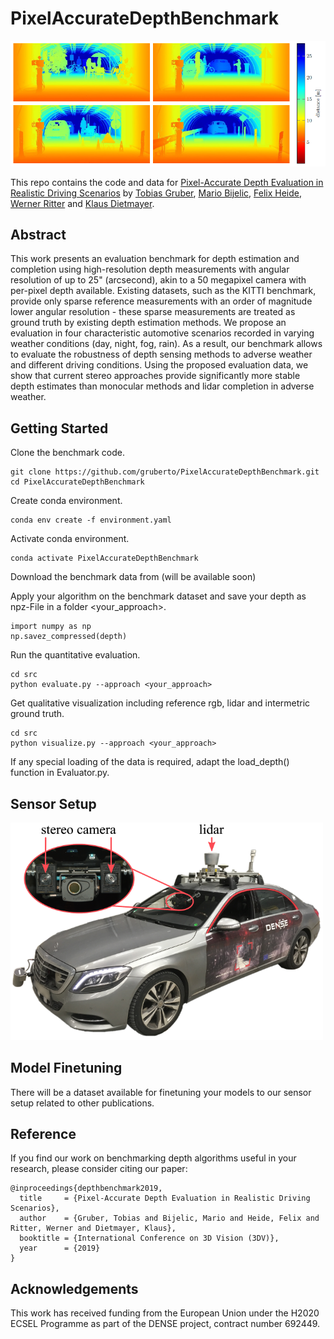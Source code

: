 PixelAccurateDepthBenchmark
============================

<img src="./doc/teaser.png" width="800">

This repo contains the code and data for [Pixel-Accurate Depth Evaluation in Realistic Driving Scenarios](https://arxiv.org/pdf/1906.08953.pdf) by [Tobias Gruber](https://scholar.google.de/citations?user=w-VeQ5cAAAAJ&hl=de), [Mario Bijelic](http://mariobijelic.de/wordpress/), [Felix Heide](http://www.cs.princeton.edu/~fheide/), [Werner Ritter](https://www.xing.com/profile/Werner_Ritter7) and [Klaus Dietmayer](https://www.uni-ulm.de/en/in/institute-of-measurement-control-and-microtechnology/institute/staff/institutional-administration/prof-dr-ing-klaus-dietmayer/).

## Abstract
This work presents an evaluation benchmark for depth estimation and completion using high-resolution depth measurements with angular resolution of up to 25" (arcsecond), akin to a 50 megapixel camera with per-pixel depth available. Existing datasets, such as the KITTI benchmark, provide only sparse reference measurements with an order of magnitude lower angular resolution - these sparse measurements are treated as ground truth by existing depth estimation methods. We propose an evaluation in four characteristic automotive scenarios recorded in varying weather conditions (day, night, fog, rain). As a result, our benchmark allows to evaluate the robustness of depth sensing methods to adverse weather and different driving conditions. Using the proposed evaluation data, we show that current stereo approaches provide significantly more stable depth estimates than monocular methods and lidar completion in adverse weather.

## Getting Started

Clone the benchmark code.
```
git clone https://github.com/gruberto/PixelAccurateDepthBenchmark.git
cd PixelAccurateDepthBenchmark
```

Create conda environment.
```
conda env create -f environment.yaml
```

Activate conda environment.
```
conda activate PixelAccurateDepthBenchmark
```

Download the benchmark data from <url> (will be available soon)

Apply your algorithm on the benchmark dataset and save your depth as npz-File in a folder <your_approach>.
```
import numpy as np
np.savez_compressed(depth)
```

Run the quantitative evaluation.
```
cd src
python evaluate.py --approach <your_approach>
```

Get qualitative visualization including reference rgb, lidar and intermetric ground truth.
```
cd src
python visualize.py --approach <your_approach>
```

If any special loading of the data is required, adapt the load_depth() function in Evaluator.py.

## Sensor Setup
<img src="./doc/sensor_setup.png" width="500">

## Model Finetuning

There will be a dataset available for finetuning your models to our sensor setup related to other publications.

## Reference
If you find our work on benchmarking depth algorithms useful in your research, please consider citing our paper:
```
@inproceedings{depthbenchmark2019,
  title     = {Pixel-Accurate Depth Evaluation in Realistic Driving Scenarios},
  author    = {Gruber, Tobias and Bijelic, Mario and Heide, Felix and Ritter, Werner and Dietmayer, Klaus},
  booktitle = {International Conference on 3D Vision (3DV)},
  year      = {2019}
}
```

## Acknowledgements
This work has received funding from the European Union under the H2020 ECSEL Programme as part of the DENSE project, contract number 692449.
